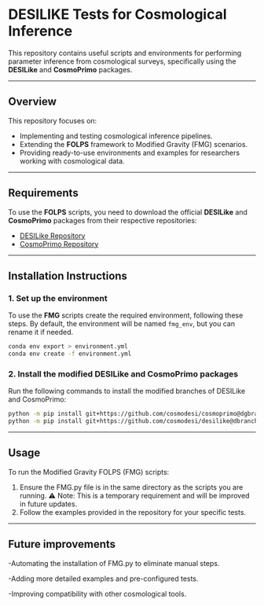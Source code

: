 # **DESILIKE Tests for Cosmological Inference**

This repository contains useful scripts and environments for performing parameter inference from cosmological surveys, specifically using the **DESILike** and **CosmoPrimo** packages.

---

## **Overview**
This repository focuses on:
- Implementing and testing cosmological inference pipelines.
- Extending the **FOLPS** framework to Modified Gravity (FMG) scenarios.
- Providing ready-to-use environments and examples for researchers working with cosmological data.

---

## **Requirements**
To use the **FOLPS** scripts, you need to download the official **DESILike** and **CosmoPrimo** packages from their respective repositories:
- [DESILike Repository](https://github.com/cosmodesi/desilike)
- [CosmoPrimo Repository](https://github.com/cosmodesi/cosmoprimo)

---

## **Installation Instructions**

### 1. **Set up the environment**
To use the **FMG** scripts create the required environment, following these steps. By default, the environment will be named `fmg_env`, but you can rename it if needed.

```bash
conda env export > environment.yml
conda env create -f environment.yml
```
### 2. Install the modified DESILike and CosmoPrimo packages
Run the following commands to install the modified branches of DESILike and CosmoPrimo:
```bash
python -m pip install git+https://github.com/cosmodesi/cosmoprimo@dgbranch
python -m pip install git+https://github.com/cosmodesi/desilike@dbranch
```
---

## **Usage**
To run the Modified Gravity FOLPS (FMG) scripts:

1. Ensure the FMG.py file is in the same directory as the scripts you are running.
⚠️ Note: This is a temporary requirement and will be improved in future updates.
2. Follow the examples provided in the repository for your specific tests.

--- 

## **Future improvements**
-Automating the installation of FMG.py to eliminate manual steps.

-Adding more detailed examples and pre-configured tests.

-Improving compatibility with other cosmological tools.
